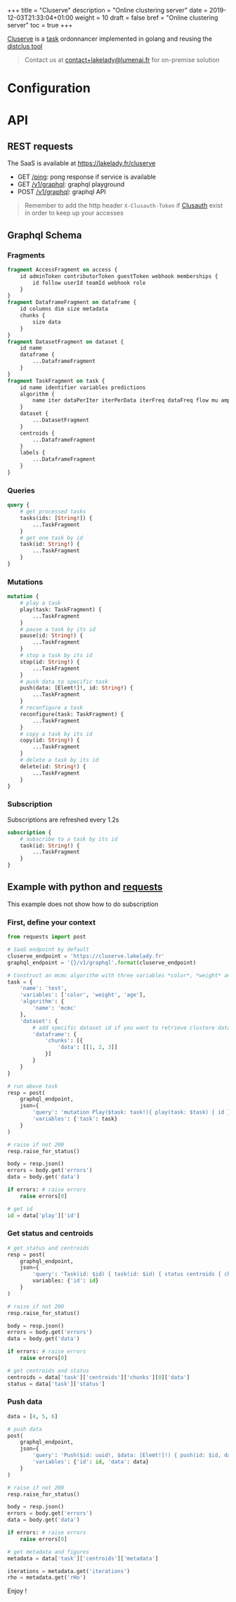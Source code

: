 +++
title = "Cluserve"
description = "Online clustering server"
date = 2019-12-03T21:33:04+01:00
weight = 10
draft = false
bref = "Online clustering server"
toc = true
+++

[Cluserve](https://github.com/wearelumenai/cluserve) is a [task](/docs/platform/concepts#task) ordonnancer implemented in golang and reusing the [distclus tool](/docs/tools/distclus)

> Contact us at contact+lakelady@lumenai.fr for on-premise solution

# Configuration

# API

## REST requests

The SaaS is available at https://lakelady.fr/cluserve

- GET [/ping](https://lakelady.fr/cluserve/ping): pong response if service is available
- GET [/v1/graphql](https://lakelady.fr/cluserve/v1/graphql): graphql playground
- POST [/v1/graphql](https://lakelady.fr/cluserve/v1/graphql): graphql API

> Remember to add the http header `X-Clusauth-Token` if [Clusauth](/docs/platform/clusauth#token) exist in order to keep up your accesses

## Graphql Schema

### Fragments

```graphql
fragment AccessFragment on access {
    id adminToken contributorToken guestToken webhook memberships {
        id follow userId teamId webhook role
    }
}
fragment DataframeFragment on dataframe {
    id columns dim size metadata
    chunks {
        size data
    }
}
fragment DatasetFragment on dataset {
    id name
    dataframe {
        ...DataframeFragment
    }
}
fragment TaskFragment on task {
    id name identifier variables predictions
    algorithm {
        name iter dataPerIter iterPerData iterFreq dataFreq flow mu amp k kInit timeout space innerSpace window numCPU frameSize parallel init
    }
    dataset {
        ...DatasetFragment
    }
    centroids {
        ...DataframeFragment
    }
    labels {
        ...DataframeFragment
    }
}
```

### Queries

```graphql
query {
    # get processed tasks
    tasks(ids: [String!]) {
        ...TaskFragment
    }
    # get one task by id
    task(id: String!) {
        ...TaskFragment
    }
}
```

### Mutations

```graphql
mutation {
    # play a task
    play(task: TaskFragment) {
        ...TaskFragment
    }
    # pause a task by its id
    pause(id: String!) {
        ...TaskFragment
    }
    # stop a task by its id
    stop(id: String!) {
        ...TaskFragment
    }
    # push data to specific task
    push(data: [Elemt!]!, id: String!) {
        ...TaskFragment
    }
    # reconfigure a task
    reconfigure(task: TaskFragment) {
        ...TaskFragment
    }
    # copy a task by its id
    copy(id: String!) {
        ...TaskFragment
    }
    # delete a task by its id
    delete(id: String!) {
        ...TaskFragment
    }
}
```

### Subscription

Subscriptions are refreshed every 1.2s

```graphql
subscription {
    # subscribe to a task by its id
    task(id: String!) {
        ...TaskFragment
    }
}
```

## Example with python and [requests](https://requests.readthedocs.io/en/master/)

This example does not show how to do subscription

### First, define your context

```python
from requests import post

# SaaS endpoint by default
cluserve_endpoint = 'https://cluserve.lakelady.fr'
graphql_endpoint = '{}/v1/graphql'.format(cluserve_endpoint)

# Construct an mcmc algorithm with three variables *color*, *weight* and *age* and specific dataset
task = {
    'name': 'test',
    'variables': ['color', 'weight', 'age'],
    'algorithm': {
        'name': 'mcmc'
    },
    'dataset': {
        # add specific dataset id if you want to retrieve clustore dataset
        'dataframe': {
            'chunks': [{
                'data': [[1, 2, 3]]
            }]
        }
    }
}

# run above task
resp = post(
    graphql_endpoint,
    json={
        'query': 'mutation Play($task: task!){ play(task: $task) { id } }',
        'variables': {'task': task}
    }
)

# raise if not 200
resp.raise_for_status()

body = resp.json()
errors = body.get('errors')
data = body.get('data')

if errors: # raise errors
    raise errors[0]

# get id
id = data['play']['id']
```

### Get status and centroids

```python
# get status and centroids
resp = post(
    graphql_endpoint,
    json={
        'query': 'Task(id: $id) { task(id: $id) { status centroids { chunks { data } } } }',
        variables: {'id': id}
    }
)

# raise if not 200
resp.raise_for_status()

body = resp.json()
errors = body.get('errors')
data = body.get('data')

if errors: # raise errors
    raise errors[0]

# get centroids and status
centroids = data['task']['centroids']['chunks'][0]['data']
status = data['task']['status']
```

### Push data

```python
data = [4, 5, 6]

# push data
post(
    graphql_endpoint,
    json={
        'query': 'Push($id: uuid!, $data: [Elemt!]!) { push(id: $id, data: $data) { status centroids { metadata } } }',
        'variables': {'id': id, 'data': data}
    }
)

# raise if not 200
resp.raise_for_status()

body = resp.json()
errors = body.get('errors')
data = body.get('data')

if errors: # raise errors
    raise errors[0]

# get metadata and figures
metadata = data['task']['centroids']['metadata']

iterations = metadata.get('iterations')
rho = metadata.get('rHo')
```

Enjoy !
